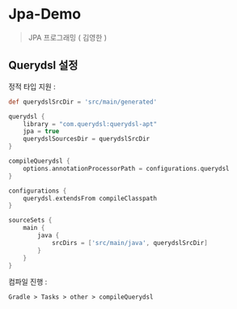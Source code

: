 # Jpa-Demo

> JPA 프로그래밍 ( 김영한 )


## Querydsl 설정

정적 타입 지원 :
``` groovy
def querydslSrcDir = 'src/main/generated'

querydsl {
    library = "com.querydsl:querydsl-apt"
    jpa = true
    querydslSourcesDir = querydslSrcDir
}

compileQuerydsl {
    options.annotationProcessorPath = configurations.querydsl
}

configurations {
    querydsl.extendsFrom compileClasspath
}

sourceSets {
    main {
        java {
            srcDirs = ['src/main/java', querydslSrcDir]
        }
    }
}
```

컴파일 진행 : 
```$xslt
Gradle > Tasks > other > compileQuerydsl
```



